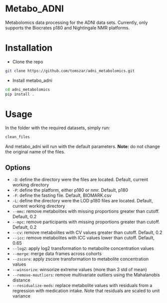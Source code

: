 # Metabo_ADNI

Metabolomics data processing for the ADNI data sets.
Currently, only supports the Biocrates p180 and Nightingale NMR platforms.

# Installation

- Clone the repo

```bash
git clone https://github.com/tomszar/adni_metabolomics.git
```

- Install metabo_adni

```bash
cd adni_metabolomics
pip install .
```

# Usage

In the folder with the required datasets, simply run:

```bash
clean_files
```

And metabo_adni will run with the default parameters.
**Note:** do not change the original name of the files.

## Options

- `-D`: define the directory were the files are located. Default, current working directory
- `-P`: define the platform, either p180 or nmr. Default, p180
- `-F`: define the fasting file. Default, BIOMARK.csv
- `-L`: define the directory were the LOD p180 files are located. Default, current working directory
- `--mmc`: remove metabolites with missing proportions greater than cutoff. Default, 0.2
- `--mpc`: remove participants with missing proportions greater than cutoff. Default, 0.2
- `--cv`: remove metabolites with CV values greater than cutoff. Default, 0.2
- `--icc`: remove metabolites with ICC values lower than cutoff. Default, 0.65
- `--log2`: apply log2 transformation to metabolite concentration values
- `--merge`: merge data frames across cohorts
- `--zscore`: apply zscore transformation to metabolite concentration values
- `--winsorize`: winsorize extreme values (more than 3 std of mean)
- `--remove-moutliers`: remove multivariate outliers using the Mahalanobis distance
- `--residualize-meds`: replace metabolite values with residuals from a regression with medication intake. Note that residuals are scaled to unit variance
